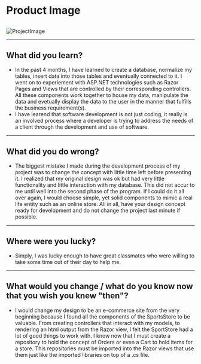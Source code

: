 
# Product Image <h2>
![ProjectImage](https://user-images.githubusercontent.com/20195657/98051381-9b4c0200-1de8-11eb-98ac-882fe5a93138.PNG)
  
  ***
  
  ## What did you learn?
- In the past 4 months, I have learned to create a database, normalize my tables, insert data into those tables and eventually connected to it. I went on to experiement with ASP.NET technologies such as Razor Pages and Views that are controlled by their corresponding controllers. All these components work together to house my data, manipulate the data and evetually display the data to the user in the manner that fulfills the business requirement(s).
- I have learend that software development is not just coding, it really is an involved process where a developer is trying to address the needs of a client through the development and use of software.

***

  ## What did you do wrong?
  - The biggest mistake I made during the development process of my project was to change the concept with little time left before presenting it. I realized that my original design was ok but had very little functionality and little interaction with my database. This did not accur to me until well into the second phase of the program. If I could do it all over again, I would choose simple, yet solid components to mimic a real life entity such as an online store. All in all, have your design concept ready for development and do not change the project last minute if possible.
  
  ***
  
  ## Where were you lucky?
  - Simply, I was lucky enough to have great classmates who were willing to take some time out of their day to help me. 
  
  ***
  
  ## What would you change / what do you know now that you wish you knew "then"?
  - I would change my design to be an e-commerce site from the very beginning because I found all the components of the SportsStore to be valuable. From creating controllers that interact with my models, to rendering an html output from the Razor view, I felt the SportStore had a lot of good things to work with. I know now that I must create a repository to hold the concept of Orders or even a Cart to hold items for a store. This repositories must be imported into the Razor views that use them just like the imported libraries on top of a .cs file. 

